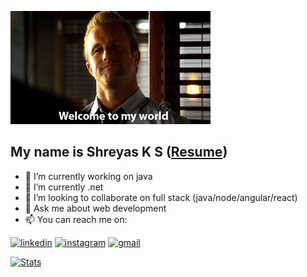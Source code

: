 
![welcome](https://raw.githubusercontent.com/shreyas4156/shreyas4156/main/welcome.gif)

## My name is Shreyas K S ([Resume](https://drive.google.com/file/d/1Dp-dEbAwPdShggMLx0-1sqoKmd1wWdYj/view))

- 🔭 I’m currently working on java
- 🌱 I’m currently .net
- 👯 I’m looking to collaborate on full stack (java/node/angular/react)
- 💬 Ask me about web development
- 📫 You can reach me on:  


[1]: https://www.linkedin.com/in/shreyas4156/
[2]: https://www.instagram.com/shreyas_kashyap_
[3]: https://www.shreyas4156@gmail.com

  [![linkedin](https://img.icons8.com/doodle/48/000000/linkedin-circled.png)][1]
  [![instagram](https://img.icons8.com/doodle/48/instagram-new.png)][2]
  [![gmail](https://img.icons8.com/doodle/1x/gmail.png)][3]
  
  
[![Stats](https://github-readme-stats.vercel.app/api?username=shreyas4156&theme=dark)]()



